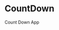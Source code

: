 # CountDown
 Count Down App
      
                      
                                                                                                          
                                                                                              
                                                                                                
                                                                                        
                                                                      
                                                
                              
                    
    
  
   
